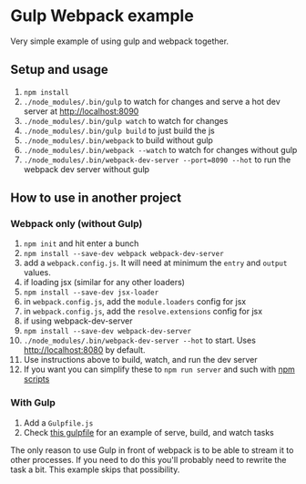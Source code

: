 # Gulp Webpack example
Very simple example of using gulp and webpack together.

## Setup and usage
1. `npm install`
2. `./node_modules/.bin/gulp` to watch for changes and serve a hot dev server at [http://localhost:8090](http://localhost:8090)
3. `./node_modules/.bin/gulp watch` to watch for changes
3. `./node_modules/.bin/gulp build` to just build the js
4. `./node_modules/.bin/webpack` to build without gulp
5. `./node_modules/.bin/webpack --watch` to watch for changes without gulp
6. `./node_modules/.bin/webpack-dev-server --port=8090 --hot` to run the webpack dev server without gulp

## How to use in another project

### Webpack only (without Gulp)
1. `npm init` and hit enter a bunch
2. `npm install --save-dev webpack webpack-dev-server`
3. add a `webpack.config.js`. It will need at minimum the `entry` and `output` values.
4. if loading jsx (similar for any other loaders)
 1. `npm install --save-dev jsx-loader`
 2. in `webpack.config.js`, add the  `module.loaders` config for jsx
 3. in `webpack.config.js`, add the  `resolve.extensions` config for jsx
5. if using webpack-dev-server
 1. `npm install --save-dev webpack-dev-server`
 2. `./node_modules/.bin/webpack-dev-server --hot` to start. Uses [http://localhost:8080](http://localhost:8080) by default.
6. Use instructions above to build, watch, and run the dev server
7. If you want you can simplify these to `npm run server` and such with [npm scripts](http://substack.net/task_automation_with_npm_run)

### With Gulp
1. Add a `Gulpfile.js`
2. Check [this gulpfile](https://github.com/mikedfunk/gulp-webpack-example/blob/master/Gulpfile.js) for an example of serve, build, and watch tasks

The only reason to use Gulp in front of webpack is to be able to stream it to other processes. If you need to do this you'll probably need to rewrite the task a bit. This example skips that possibility.
